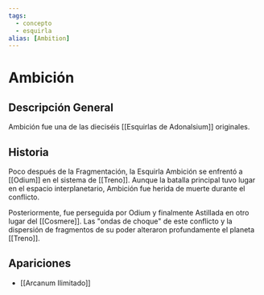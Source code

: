 ```yaml
---
tags:
  - concepto
  - esquirla
alias: [Ambition]
---
```


# Ambición

## Descripción General
Ambición fue una de las dieciséis [[Esquirlas de Adonalsium]] originales.

## Historia
Poco después de la Fragmentación, la Esquirla Ambición se enfrentó a [[Odium]] en el sistema de [[Treno]]. Aunque la batalla principal tuvo lugar en el espacio interplanetario, Ambición fue herida de muerte durante el conflicto.

Posteriormente, fue perseguida por Odium y finalmente Astillada en otro lugar del [[Cosmere]]. Las "ondas de choque" de este conflicto y la dispersión de fragmentos de su poder alteraron profundamente el planeta [[Treno]].

## Apariciones
* [[Arcanum Ilimitado]]
